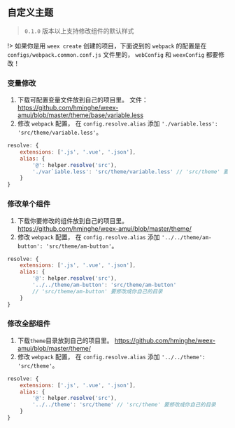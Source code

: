 ## 自定义主题
> `0.1.0` 版本以上支持修改组件的默认样式

!> 如果你是用 `weex create` 创建的项目，下面说到的 `webpack` 的配置是在 `configs/webpack.common.conf.js` 文件里的， `webConfig` 和 `weexConfig` 都要修改！

### 变量修改
1. 下载可配置变量文件放到自己的项目里。 文件：https://github.com/hminghe/weex-amui/blob/master/theme/base/variable.less
2. 修改 `webpack` 配置， 在 `config.resolve.alias` 添加 `'./variable.less': 'src/theme/variable.less'`。
```js
resolve: {
	extensions: ['.js', '.vue', '.json'],
	alias: {
		'@': helper.resolve('src'),
		'./var`iable.less': 'src/theme/variable.less' // 'src/theme' 要修改成你自己的目录
	} 
}
```

### 修改单个组件
1. 下载你要修改的组件放到自己的项目里。 https://github.com/hminghe/weex-amui/blob/master/theme/
2. 修改 `webpack` 配置， 在 `config.resolve.alias` 添加 `'../../theme/am-button': 'src/theme/am-button'`。
```js
resolve: {
	extensions: ['.js', '.vue', '.json'],
	alias: {
		'@': helper.resolve('src'),
		'../../theme/am-button': 'src/theme/am-button' 
		// 'src/theme/am-button' 要修改成你自己的目录
	} 
}
```

### 修改全部组件
1. 下载`theme`目录放到自己的项目里。 https://github.com/hminghe/weex-amui/blob/master/theme/
2. 修改 `webpack` 配置， 在 `config.resolve.alias` 添加 `'../../theme': 'src/theme'`。
```js
resolve: {
	extensions: ['.js', '.vue', '.json'],
	alias: {
		'@': helper.resolve('src'),
		'../../theme': 'src/theme' // 'src/theme' 要修改成你自己的目录
	} 
}
```
